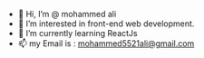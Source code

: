 - 👋 Hi, I’m @ mohammed ali
- 👀 I’m interested in front-end web development.
- 🌱 I’m currently learning ReactJs
- 📫 my Email is : mohammed5521ali@gmail.com 


